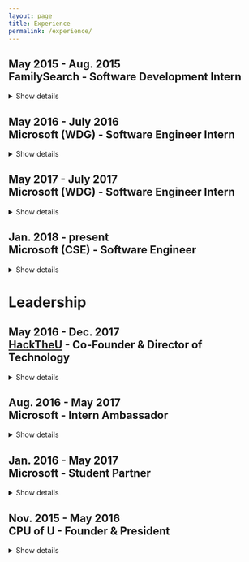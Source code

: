 ```yaml
---
layout: page
title: Experience
permalink: /experience/
---
```



## May 2015 - Aug. 2015 <br> FamilySearch - Software Development Intern
<details>
  <summary>
   Show details
  </summary>
  <ul>
    <li><b>Project</b></li>
        <ul>
            <li>Implemented a Java desktop application for a team of non-technical geographical researchers to perform bulk operations on massive dataset of places. </li>
        </ul>
    <li><b>Results</b></li>
        <ul>
            <li>Application saved thousands of hours of manual entry.</li>
            <li>Initial scope of project was to build a command-line tool to perform operations, but upon meeting the team and hearing their frustrations about using the command-line when they didn't have a technical background, I took it upon myself to add a GUI to the tool, also speeding up the time to learn the tool and use it.</li>
            <li>Finished project 4 weeks ahead of schedule, which gave me the opportunity of participating in the planning, design and prototyping of a REST API to perform similar operations.</li>
        </ul>
  </ul>
</details> 


## May 2016 - July 2016 <br> Microsoft (WDG) - Software Engineer Intern
<details>
  <summary>
   Show details
  </summary>
  <ul>
    <li><b>Project</b></li>
        <ul>
            <li>Automated process of identifying meaningful customer feedback for international Windows users and passing it along to appropriate team.</li>
        </ul>
    <li><b>Results</b></li>
        <ul>
            <li>Saved team time and money by eliminating need for manual scanning of customer feedbacks.</li>
            <li>Worked alongside internal data science team and beta-tested the newest features of an internal NLP engine, discovering bugs and areas for improvement.</li>
            <li>Finished project early, which allowed me to start laying the groundwork for automatically grouping semantically similar feedbacks and combining them under the same bug.</li>
        </ul>
  </ul>
</details> 

## May 2017 - July 2017 <br> Microsoft (WDG) - Software Engineer Intern
<details>
  <summary>
   Show details
  </summary>
  <ul>
    <li><b>Project</b></li>
        <ul>
            <li>Identify "communities" of Windows devices and provide means to amplify voice of devices representing large communities</li>
        </ul>
    <li><b>Results</b></li>
        <ul>
            <li>Built automated data pipeline for Windows telemetry that was meaningful to the Localization team.</li>
            <li>Implemented clustering workflow to group similar devices within a language population.</li>
            <li>Created metric that determined how many devices each device represented based on the centrality of that device within their respective cluster, <b>allowing team to predict approximate impact the feedback from those devices could have.</b></li>
        </ul>
  </ul>
</details> 

## Jan. 2018 - present <br> Microsoft (CSE) - Software Engineer
<details>
  <summary>
   Show details
  </summary>
  <ul>
    <li>Currently working for the Commercial Software Engineering (CSE) team at Microsoft</li>
    <li>We develop new technologies with partners to solve their biggest technical challenges</li>
    <li>Stay tuned for upcoming adventures!</li>
  </ul>
</details> 

# Leadership

## May 2016 - Dec. 2017 <br> [HackTheU](https://hacktheu.com/) - Co-Founder & Director of Technology
<details>
    <summary>
        Show details
    </summary>
    <ul>
        <li>Partnered with <a href="https://johnnyle.me/">Johnny Le</a> and a few friends to create what is now the largest hackathon in the state of Utah</li>
        <li>In our first year, with only a few months of planning, we were able to raise over $17,000 in sponsorship and hosted over 180 participants from across the country</li>
        <li>In our second year, we raised almost $25,000 and hosted over 260 participants</li>
        <li>I was directly responsible for managing the hardware lab, coordinating volunteer and organizer schedules, recruiting tutors for various technologies, and organizing judging of hackathon submissions.</li>
    </ul>
</details>

## Aug. 2016 - May 2017 <br> Microsoft - Intern Ambassador
<details>
    <summary>
        Show details
    </summary>
    <ul>
        <li>I coordinated with University officials to host Microsoft mini-events that would give students exposure to what it's like to work as an intern at Microsoft.</li>
        <li>I was a resource for recruiters in helping discover top talent from the University of Utah, many of which have gone on to work for and be successful at Microsoft.</li>
    </ul>
</details>

## Jan. 2016 - May 2017 <br> Microsoft - Student Partner
<details>
    <summary>
        Show details
    </summary>
    <ul>
        <li>I hosted monthly workshops for University students, focusing on Azure and Machine Learning topics, with one soft-skills workshop per semester.</li>
        <li>I collaborated with other student partners across the country on projects and in meetings to discuss our progress.</li>
    </ul>
</details>

## Nov. 2015 - May 2016 <br> CPU of U - Founder & President
<details>
    <summary>
        Show details
    </summary>
    <ul>
        <li>Founded organization for University of Utah students who wanted to build cool, relevant software outside of class.</li>
        <li>Hosted meetings and planning sessions, acting as scrum master for the team</li>
    </ul>
</details>
